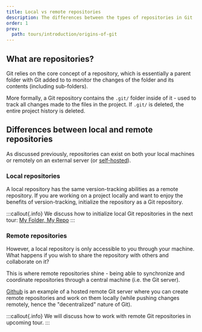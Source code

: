 ```yaml
---
title: Local vs remote repositories
description: The differences between the types of repositories in Git
order: 1
prev:
  path: tours/introduction/origins-of-git
---
```


## What are repositories?

Git relies on the core concept of a repository, which is essentially a parent folder with Git added to to monitor the changes of the folder and its contents (including sub-folders).

More formally, a Git repository contains the `.git/` folder inside of it - used to track all changes made to the files in the project. If `.git/` is deleted, the entire project history is deleted.

## Differences between local and remote repositories

As discussed previously, repositories can exist on both your local machines or remotely on an external server (or [self-hosted](https://about.gitea.com/)).

### Local repositories

A local repository has the same version-tracking abilities as a remote repository. If you are working on a project locally and want to enjoy the benefits of version-tracking, initialize the repository as a Git repository.

:::callout{.info}
We discuss how to initialize local Git repositories in the next tour: [My Folder, My Repo](/learning-lab/tours/my-folder-my-repo)
:::

### Remote repositories

However, a local repository is only accessible to you through your machine. What happens if you wish to share the repository with others and collaborate on it?

This is where remote repositories shine - being able to synchronize and coordinate repositories through a central machine (i.e. the Git server).

[Github](https://github.com) is an example of a hosted remote Git server where you can create remote repositories and work on them locally (while pushing changes remotely, hence the "decentralized" nature of Git).

:::callout{.info}
We will discuss how to work with remote Git repositories in upcoming tour.
:::
